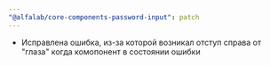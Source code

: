 ```yaml
---
"@alfalab/core-components-password-input": patch
---
```


- Исправлена ошибка, из-за которой возникал отступ справа от "глаза" когда комопонент в состоянии ошибки
